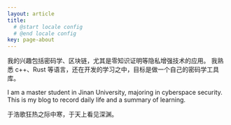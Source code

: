 ```yaml
---
layout: article
title: 
  # @start locale config
  # @end locale config
key: page-about
---
```


我的兴趣包括密码学、区块链，尤其是零知识证明等隐私增强技术的应用。
我熟悉 c++、Rust 等语言，还在开发的学习之中，目标是做一个自己的密码学工具库。

I am a master student in Jinan University, majoring in cyberspace security.
This is my blog to record daily life and a summary of learning.

于浩歌狂热之际中寒，于天上看见深渊。
